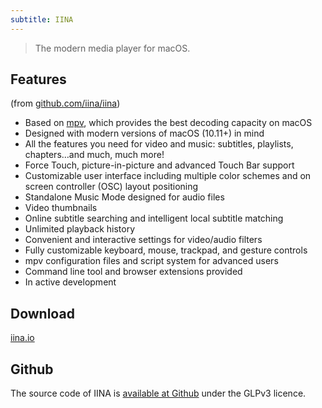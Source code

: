 ```yaml
---
subtitle: IINA
---
```


> The modern media player for macOS.

## Features

(from [github.com/iina/iina](https://github.com/iina/iina))

- Based on [mpv](https://github.com/mpv-player/mpv), which provides the best decoding capacity on macOS
- Designed with modern versions of macOS (10.11+) in mind
- All the features you need for video and music: subtitles, playlists, chapters…and much, much more!
- Force Touch, picture-in-picture and advanced Touch Bar support
- Customizable user interface including multiple color schemes and on screen controller (OSC) layout positioning
- Standalone Music Mode designed for audio files
- Video thumbnails
- Online subtitle searching and intelligent local subtitle matching
- Unlimited playback history
- Convenient and interactive settings for video/audio filters
- Fully customizable keyboard, mouse, trackpad, and gesture controls
- mpv configuration files and script system for advanced users
- Command line tool and browser extensions provided
- In active development

## Download

[iina.io](https://iina.io/)

## Github

The source code of IINA is [available at Github](https://github.com/iina/iina) under the GLPv3 licence.
